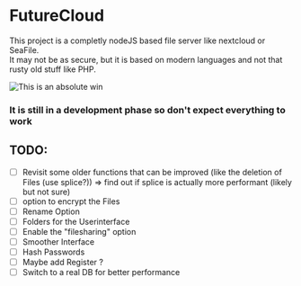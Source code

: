 # FutureCloud
This project is a completly nodeJS based file server like nextcloud or SeaFile.  
It may not be as secure, but it is based on modern languages and not that rusty old stuff like PHP.  
  
![This is an absolute win](https://media1.tenor.com/images/c4bb9246ba107ea847f4bb66b6e0a99c/tenor.gif?itemid=15135962)
  
### **It is still in a development phase so don't expect everything to work**  
  
  ## TODO:
  - [ ] Revisit some older functions that can be improved (like the deletion of Files (use splice?)) => find out if splice is actually more performant (likely but not sure)
  - [ ] option to encrypt the Files
  - [ ] Rename Option
  - [ ] Folders for the Userinterface
  - [ ] Enable the "filesharing" option
  - [ ] Smoother Interface
  - [ ] Hash Passwords
  - [ ] Maybe add Register ?
  - [ ] Switch to a real DB for better performance
